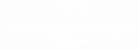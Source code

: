 # GENE ID
# Automated DNA Transcription Software

<!DOCTYPE html>
<html>
    <style>

        body{
            background-color:rgb(87, 76, 76);
        }

        header{
         background-color:rgb(84, 146, 117);;
         border-radius: 30px;
         border: 3px solid white;
        }
        h1{
         color: white;
         text-align: center;
         cursor: pointer;
        }
        .cript{
            background: url(dna-gif.gif);
            background-size: 300px;
            border: 4px solid white;
            border-radius: 30px
        }
        .late{
            position:auto;
            top: 30%;
            background: url(rna2-gif.gif);
            background-size: 300px;
            border: 4px solid white;
            border-radius: 30px;

        }
        .speed_motion{
            background-color:black;
            padding:10px;
            border-radius: 30px;
            border: 3px solid white;
        }
        p{
            color: white;
        }
        .tes{
            border:3px solid black;
            border-radius: 15px;
        }
        button{
            cursor: pointer;
            margin-top: 10px;
            padding:5px;
            border-radius: 30px;
            background-color: blue;
            color: cornsilk;
            border: 3px solid white;
        }
        .trn-1{
            background-color: white;
        }
        .tein{
            background: url(protein-gif.gif);
            background-size: 300px;
            border: 4px solid white;
            border-radius: 30px;
        }
        .exp-lain{
            background-color: black;
            position: absolute;
            left:40%;
            top:40%;
            padding: 20px;
            border-radius: 30px;
            visibility: hidden;
            border: 3px solid white;
        }
        .exp-lain.show{
            visibility: visible;
        }
        .err-or{
            color:white;
            background-color: red;
            padding:20px;
            width: 600;
            position: absolute;
            border-radius: 30px;
        }
       
        
       

    </style>
    <body>
        <header>
            <h1 onclick='express()'>bio: Gene Expression(click)</h1>
            
        </header>
        <p></p>
        
        <div class = 'cript'>
            <p class='speed_motion' onclick = 'motion()'>TRANSCRIPTION</p><br>
            <textarea cols ="60" rows ="5" class = "tes" id = "txt_1" placeholder="Type for transcription....."></textarea><br>
            <button onclick = "dna()">Transcribe DNA</button><br>
            <P id ="new"></P>
            <div class = "trn-1" id ="te_2">

            </div>
            
        </div>
        <p></p>

        <div class = 'late'>
            <p class='speed_motion' onclick = 'motion()'>TRANSLATION</p><br>
            <textarea cols ="60" rows ="5" class = "tes" id = "txt_2" placeholder="Type for translation....."></textarea><br>
            <button onclick = "rna()">Translate RNA</button><br>
            <P id ="new"></P>
            <div class = "trn-1" id ="te_3">

            </div>
            
        </div>
        <p></p>

        <div class = 'tein'>
            <p class='speed_motion' onclick = 'motion()'>PROTEIN</p><br>
            <textarea cols ="60" rows ="5" class = "tes" id = "txt_3" placeholder="Type to get amino-acids....."></textarea><br>
            <button onclick = "tna()">Get Protein</button><br>
            <P id ="new"></P>
            <div class = "trn-1" id ="te_4">

            </div>
            
        </div>

        <div class="exp-lain" id="exp_lain">
            <p>For DNA </p>
            <p> A (Adenine(purine)) converts to T (thymine(pyrimidine))-----Vice Versa </p>
            <p> G (Guanine(purine)) converts to C (Cytosine(pyrimidine)) ----- Vice Versa </p>

            <p>For RNA </p>
            <p> A (Adenine(purine)) converts to U (Uracil(pyrimidine))-----Vice Versa </p>
            <p> G (Guanine(purine)) converts to C (Cytosine(pyrimidine)) ----- Vice Versa </p>
            <p> T (Thymine(pyrimidine)) converts to A (Adenine(purine))</p>

            <p>For Protein: the translated RNA creates the protein</p>
 
        </div>

        <div class="err-rr" id="error"></div>
        
        <script>
            function explaination(){
                var explain = document.getElementById("exp_lain")
                explain.classList.toggle("show")
            }


            function dna(){
                explaination()
                var tra = document.getElementById("txt_1").value;
                var ans_2 = document.getElementById("te_2")
                new_gene = ""
                
                for( i of tra){
                    if (i == 'A'){
                        new_gene += 'T'
                    };
                    
                    if(i == 'T'){
                        new_gene += 'A'
                    }
                    if(i == 'C'){
                        new_gene += 'G'
                    }
                    if(i == 'G'){
                        new_gene+= 'C'
                    }
                    else{
                        
                    }
                ans_2.innerHTML = new_gene
                } 
            }
             
            
            function rna(){
                explaination()
                var tra_2 = document.getElementById("txt_2").value;
                var ans_3 = document.getElementById("te_3")
                new_gene_2 = ""
                
                for( i of tra_2){
                    if (i == 'A'){
                        new_gene_2 += 'U'
                    }
                    if(i == 'T'){
                        new_gene_2 += 'A'
                    }
                    if(i == 'C'){
                        new_gene_2 += 'G'
                    }
                    if(i == 'G'){
                        new_gene_2+= 'C'
                    }
                    if(i == 'U'){
                        new_gene_2+= 'A'
                    }
                    
                    else{
                        
                    }
                ans_3.innerHTML = new_gene_2
                }
            }

            function tna(){
                explaination()
                var tra_3 = document.getElementById("txt_3").value;
                var ans_4 = document.getElementById("te_4")
                var list_gene =[]
                var protein = []
                var new_gene_3 = ""

                for(i of tra_3){
                    new_gene_3 += i
                    if(new_gene_3.length == 3){
                        list_gene.push(new_gene_3)
                        new_gene_3 = ""
                    }
                }
                console.log(list_gene)

                for(k of list_gene){
                    if (k.includes('UUU') || k.includes('UUC')){
                        protein.push('Phenylalanine')
                    }
                    
                    if(k.includes('UUA') ||k.includes('UUG') || k.includes('CUU') || k.includes('CUC')||k.includes('CUA')||k.includes('CUG')){
                        protein.push('Leucine')
                    }
                    if(k.includes('AUU') ||k.includes('AUC') || k.includes('AUA')){
                        protein.push('Isoleucine')
                    }
                    if (k.includes('AUG')){
                        protein.push('Methionine(start)')
                    }
                    if(k.includes('GUU') ||k.includes('GUC') || k.includes('GUA') || k.includes('GUG')){
                        protein.push('Valine')
                    }
                    if(k.includes('UCU') ||k.includes('UCC') || k.includes('UCA') || k.includes('UCG') || k.includes('AGU') || k.includes('AGC')){
                        protein.push('Serine')
                    }
                    if(k.includes('CCU') ||k.includes('CCC') || k.includes('CCA') || k.includes('CCG')){
                        protein.push('Proline')
                    }
                    if(k.includes('ACU') ||k.includes('ACC') || k.includes('ACA') || k.includes('ACG')){
                        protein.push('Threonine')
                    }
                    if(k.includes('GCU') ||k.includes('GCC') || k.includes('GCA') || k.includes('GCG')){
                        protein.push('Alanine')
                    }
                    if(k.includes('UAU') ||k.includes('UAC')){
                        protein.push('Tyrosine')
                    }
                    if(k.includes('UAA') ||k.includes('UAG') || k.includes('UGA')){
                        protein.push('Stop')
                    }
                    if(k.includes('CAU') ||k.includes('CAC')){
                        protein.push('Histidine')
                    }
                    if(k.includes('CAA') ||k.includes('CAG')){
                        protein.push('Glutamine')
                    }
                    if(k.includes('AAU') ||k.includes('AAC')){
                        protein.push('Asparagine')
                    }
                    if(k.includes('AAA') ||k.includes('AAG')){
                        protein.push('Lysine')
                    }

                    if(k.includes('GAU') ||k.includes('GAC')){
                        protein.push('Aspartic Acid')
                    }
                    if(k.includes('GAA') ||k.includes('GAG')){
                        protein.push('Glumatic Acid')
                    }
                    if(k.includes('UGU') ||k.includes('UGC')){
                        protein.push('Cysteine')
                    }
                    if(k.includes('UGG')){
                        protein.push('Tryptophan')
                    }
                    if(k.includes('CGU') ||k.includes('CGC') || k.includes('CGA') || k.includes('CGG')||k.includes('AGA')||k.includes('AGG')){
                        protein.push('Arginine')
                    }
                    if(k.includes('GGU') ||k.includes('GGC') || k.includes('GGA') || k.includes('GGG')){
                        protein.push('Glycine')
                    }
                    
                       
                }
                
                ans_4.innerHTML = protein
            }
//EXPRESS ALL GENES
            function express(){

                explaination()
                var tra = document.getElementById("txt_1").value;
                var ans_2 = document.getElementById("te_2")
                new_gene = ""
                
                for( i of tra){
                    if (i == 'A'){
                        new_gene += 'T'
                    };
                    
                    if(i == 'T'){
                        new_gene += 'A'
                    }
                    if(i == 'C'){
                        new_gene += 'G'
                    }
                    if(i == 'G'){
                        new_gene+= 'C'
                    }
                    else{
                        
                    }
                ans_2.innerHTML = new_gene
                } 
                var tra_2 = document.getElementById("txt_2").value = new_gene;
                var ans_3 = document.getElementById("te_3")
                new_gene_2 = ""
                
                for( i of tra_2){
                    if (i == 'A'){
                        new_gene_2 += 'U'
                    }
                    if(i == 'T'){
                        new_gene_2 += 'A'
                    }
                    if(i == 'C'){
                        new_gene_2 += 'G'
                    }
                    if(i == 'G'){
                        new_gene_2+= 'C'
                    }
                    if(i == 'U'){
                        new_gene_2+= 'A'
                    }
                    
                    else{
                        
                    }
                ans_3.innerHTML = new_gene_2
                }
                var tra_3 = document.getElementById("txt_3").value = new_gene_2;
                var ans_4 = document.getElementById("te_4")
                var list_gene =[]
                var protein = []
                var new_gene_3 = ""

                for(i of tra_3){
                    new_gene_3 += i
                    if(new_gene_3.length == 3){
                        list_gene.push(new_gene_3)
                        new_gene_3 = ""
                    }
                }
                console.log(list_gene)

                for(k of list_gene){
                    if (k.includes('UUU') || k.includes('UUC')){
                        protein.push('Phenylalanine')
                    }
                    
                    if(k.includes('UUA') ||k.includes('UUG') || k.includes('CUU') || k.includes('CUC')||k.includes('CUA')||k.includes('CUG')){
                        protein.push('Leucine')
                    }
                    if(k.includes('AUU') ||k.includes('AUC') || k.includes('AUA')){
                        protein.push('Isoleucine')
                    }
                    if (k.includes('AUG')){
                        protein.push('Methionine(start)')
                    }
                    if(k.includes('GUU') ||k.includes('GUC') || k.includes('GUA') || k.includes('GUG')){
                        protein.push('Valine')
                    }
                    if(k.includes('UCU') ||k.includes('UCC') || k.includes('UCA') || k.includes('UCG') || k.includes('AGU') || k.includes('AGC')){
                        protein.push('Serine')
                    }
                    if(k.includes('CCU') ||k.includes('CCC') || k.includes('CCA') || k.includes('CCG')){
                        protein.push('Proline')
                    }
                    if(k.includes('ACU') ||k.includes('ACC') || k.includes('ACA') || k.includes('ACG')){
                        protein.push('Threonine')
                    }
                    if(k.includes('GCU') ||k.includes('GCC') || k.includes('GCA') || k.includes('GCG')){
                        protein.push('Alanine')
                    }
                    if(k.includes('UAU') ||k.includes('UAC')){
                        protein.push('Tyrosine')
                    }
                    if(k.includes('UAA') ||k.includes('UAG') || k.includes('UGA')){
                        protein.push('Stop')
                    }
                    if(k.includes('CAU') ||k.includes('CAC')){
                        protein.push('Histidine')
                    }
                    if(k.includes('CAA') ||k.includes('CAG')){
                        protein.push('Glutamine')
                    }
                    if(k.includes('AAU') ||k.includes('AAC')){
                        protein.push('Asparagine')
                    }
                    if(k.includes('AAA') ||k.includes('AAG')){
                        protein.push('Lysine')
                    }

                    if(k.includes('GAU') ||k.includes('GAC')){
                        protein.push('Aspartic Acid')
                    }
                    if(k.includes('GAA') ||k.includes('GAG')){
                        protein.push('Glumatic Acid')
                    }
                    if(k.includes('UGU') ||k.includes('UGC')){
                        protein.push('Cysteine')
                    }
                    if(k.includes('UGG')){
                        protein.push('Tryptophan')
                    }
                    if(k.includes('CGU') ||k.includes('CGC') || k.includes('CGA') || k.includes('CGG')||k.includes('AGA')||k.includes('AGG')){
                        protein.push('Arginine')
                    }
                    if(k.includes('GGU') ||k.includes('GGC') || k.includes('GGA') || k.includes('GGG')){
                        protein.push('Glycine')
                    }
                    ans_4.innerHTML = protein
                       
                }
            

// detecting error
            var tra_J = document.getElementById("txt_1").value;
            var get_error = document.getElementById("error")
            var create_p = document.createElement("p");
            create_p.classList.add("err-or")
            var len = tra_J.length;
            var text_error = "Mutation detected(insertion or deletion), potential cancer or sickle cell imminent"
            if(len % 3 == 0){
                console.log('ok')
            }
            else{
               create_p.innerHTML = text_error
               get_error.append(create_p)
               console.log('error, mutation detected')
            }
            console.log(len)

        }



            
               

            
        </script>
    </body>
</html>
